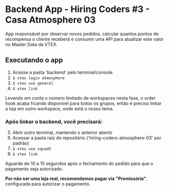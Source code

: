 # Backend App - Hiring Coders #3 - Casa Atmosphere 03

App responsável por observar novos pedidos, calcular quantos pontos de recompensa o cliente receberá e consumir uma API para atualizar este valor no Master Data da VTEX.

## Executando o app

1. Acesse a pasta 'backend' pelo terminal/console.
2. `$ vtex login atmosphere`
3. `$ vtex use general`
4. `$ vtex link`

Levando em conta o número limitado de workspaces nesta fase, o order hook acaba ficando disponível para todos os grupos, então é preciso linkar a loja em outro workspace, onde está o nosso tema.

### Após linkar o backend, você precisará:

5. Abrir outro terminal, mantendo o anterior aberto
6. Acessar a pasta raíz do repositório ('hiring-coders-atmosphere-03' por padrão)
7. `$ vtex use squad3`
8. `$ vtex link`

Aguarde de 10 a 15 segundos após o fechamento do pedido para que o pagamento seja autorizado.

**Por não ser uma loja real, recomendamos pagar via "Promissória"**, configurada para autorizar o pagamento.
